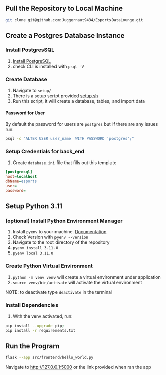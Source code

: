 ## Pull the Repository to Local Machine

```sh
git clone git@github.com:Juggernaut9434/EsportsDataLounge.git
```

## Create a Postgres Database Instance

### Install PostgresSQL

1. [Install PostgreSQL](https://www.postgresql.org/download)
1. check CLI is installed with `psql -V`

### Create Database

1. Navigate to `setup/`
1. There is a setup script provided [setup.sh](setup/setup.sh)
1. Run this script, it will create a database, tables, and import data

#### Password for User

By default the password for users are `postgres` but if there are any issues run:

```sh
psql -c "ALTER USER user_name  WITH PASSWORD 'postgres';"
```

### Setup Credentials for back_end

1. Create `database.ini` file that fills out this template

```ini
[postgresql]
host=localhost
dbName=esports
user=
password=
```

## Setup Python 3.11

### (optional) Install Python Environment Manager

1. Install `pyenv` to your machine. [Documentation](https://github.com/pyenv/pyenv#installation)
1. Check Version with `pyenv --version`
1. Navigate to the root directory of the repository
1. `pyenv install 3.11.0`
1. `pyenv local 3.11.0`

### Create Python Virtual Environment

1. `python -m venv venv` will create a virtual environment under application
1. `source venv/bin/activate` will activate the virtual environment

NOTE: to deactivate type `deactivate` in the terminal

### Install Dependencies

1. With the venv activated, run:
 ```sh
 pip install --upgrade pip;
 pip install -r requirements.txt
 ```

## Run the Program

```sh
flask --app src/frontend/hello_world.py
```

Navigate to http://127.0.0.1:5000 or the link provided when ran the app

